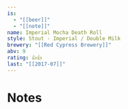 ```yaml
---
is:
  - "[[beer]]"
  - "[[note]]"
name: Imperial Mocha Death Roll
style: Stout - Imperial / Double Milk
brewery: "[[Red Cypress Brewery]]"
abv: 9
rating: 👍👍
last: "[[2017-07]]"
---
```

# Notes

